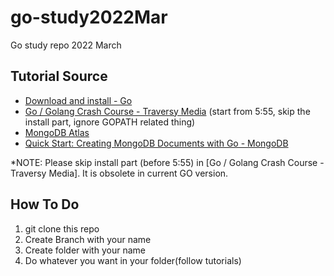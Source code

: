 # go-study2022Mar
Go study repo 2022 March

## Tutorial Source
- [Download and install - Go](https://go.dev/doc/install)
- [Go / Golang Crash Course - Traversy Media](https://youtu.be/SqrbIlUwR0U) (start from 5:55, skip the install part, ignore GOPATH related thing)
- [MongoDB Atlas](https://www.mongodb.com/cloud/atlas)
- [Quick Start: Creating MongoDB Documents with Go - MongoDB](https://youtu.be/WEYtAKYbB6k)

*NOTE: Please skip install part (before 5:55) in [Go / Golang Crash Course - Traversy Media]. It is obsolete in current GO version.

## How To Do
1. git clone this repo
2. Create Branch with your name
3. Create folder with your name
4. Do whatever you want in your folder(follow tutorials)
